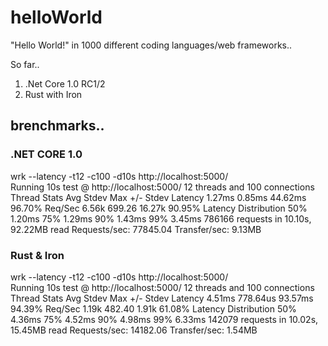 # helloWorld

"Hello World!" in 1000 different coding languages/web frameworks..

So far..

1. .Net Core 1.0 RC1/2
2. Rust with Iron


## brenchmarks..

### .NET CORE 1.0
wrk --latency -t12 -c100 -d10s http://localhost:5000/  
Running 10s test @ http://localhost:5000/
  12 threads and 100 connections
  Thread Stats   Avg      Stdev     Max   +/- Stdev
    Latency     1.27ms    0.85ms  44.62ms   96.70%
    Req/Sec     6.56k   699.26    16.27k    90.95%
  Latency Distribution
     50%    1.20ms
     75%    1.29ms
     90%    1.43ms
     99%    3.45ms
  786166 requests in 10.10s, 92.22MB read
Requests/sec:  77845.04
Transfer/sec:      9.13MB

### Rust & Iron
wrk --latency -t12 -c100 -d10s http://localhost:5000/  
Running 10s test @ http://localhost:5000/
  12 threads and 100 connections
  Thread Stats   Avg      Stdev     Max   +/- Stdev
    Latency     4.51ms  778.64us  93.57ms   94.39%
    Req/Sec     1.19k   482.40     1.91k    61.08%
  Latency Distribution
     50%    4.36ms
     75%    4.52ms
     90%    4.98ms
     99%    6.33ms
  142079 requests in 10.02s, 15.45MB read
Requests/sec:  14182.06
Transfer/sec:      1.54MB

